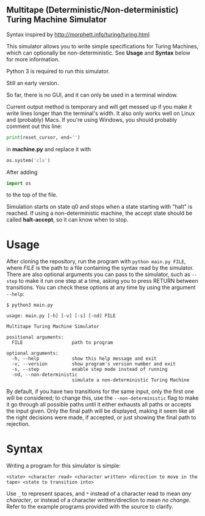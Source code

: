 ## Multitape (Deterministic/Non-deterministic) Turing Machine Simulator

Syntax inspired by http://morphett.info/turing/turing.html

This simulator allows you to write simple specifications for Turing Machines, which can optionally be non-deterministic. See __Usage__ and __Syntax__ below for more information.

Python 3 is required to run this simulator.

Still an early version.

So far, there is no GUI, and it can only be used in a terminal window.

Current output method is temporary and will get messed up if you make it write lines longer than the terminal's width.
It also only works well on Linux and (probably) Macs. If you're using Windows, you should probably comment out this line:
```python
print(reset_cursor, end='')
```
in __machine.py__ and replace it with
```python
os.system('cls')
```
After adding
```python
import os
```
to the top of the file.

Simulation starts on state q0 and stops when a state starting with "halt" is reached.
If using a non-deterministic machine, the accept state should be called __halt-accept__, so it can know when to stop.

# Usage
After cloning the repository, run the program with `python main.py FILE`, where _FILE_ is the path to a file containing the syntax read by the simulator. There are also optional arguments you can pass to the simulator, such as `--step` to make it run one step at a time, asking you to press RETURN between transitions. You can check these options at any time by using the argument `--help`:
```
$ python3 main.py

usage: main.py [-h] [-v] [-s] [-nd] FILE

Multitape Turing Machine Simulator

positional arguments:
  FILE                  path to program

optional arguments:
  -h, --help            show this help message and exit
  -v, --version         show program's version number and exit
  -s, --step            enable step mode instead of running
  -nd, --non-deterministic
                        simulate a non-deterministic Turing Machine
```

By default, if you have two transitions for the same input, only the first one will be considered; to change this, use the `--non-deterministic` flag to make it go through all possible paths until it either exhausts all paths or accepts the input given. Only the final path will be displayed, making it seem like all the right decisions were made, if accepted, or just showing the final path to rejection.

# Syntax
Writing a program for this simulator is simple:
```
<state> <character read> <character written> <direction to move in the tape> <state to transition into>
```
Use `_` to represent spaces, and `*` instead of a character read to mean _any character_, or instead of a character written/direction to mean _no change_. Refer to the example programs provided with the source to clarify.
